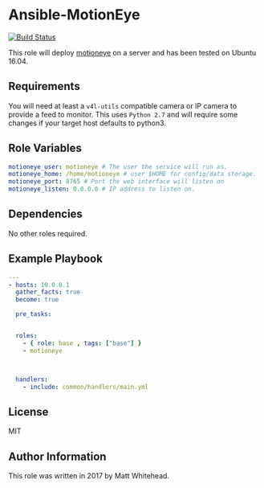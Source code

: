 Ansible-MotionEye
=========
[![Build Status](https://travis-ci.org/sirmaxim/ansible-role-motioneye.svg?branch=master)](https://travis-ci.org/sirmaxim/ansible-role-motioneye)

This role will deploy [motioneye](https://github.com/ccrisan/motioneye/) on a server and has been tested on Ubuntu 16.04.

Requirements
------------

You will need at least a `v4l-utils` compatible camera or IP camera to provide a feed to monitor. This uses `Python 2.7` and will require some changes if your target host defaults to python3.

Role Variables
--------------

```yaml
motioneye_user: motioneye # The user the service will run as.
motioneye_home: /home/motioneye # user $HOME for config/data storage.
motioneye_port: 8765 # Port the web interface will listen on
motioneye_listen: 0.0.0.0 # IP address to listen on.
```

Dependencies
------------

No other roles required.

Example Playbook
----------------

```yaml
---
- hosts: 10.0.0.1
  gather_facts: true
  become: true

  pre_tasks:


  roles:
    - { role: base , tags: ["base"] }
    - motioneye



  handlers:
    - include: common/handlers/main.yml

```


License
-------

MIT

Author Information
------------------

This role was written in 2017 by Matt Whitehead.
